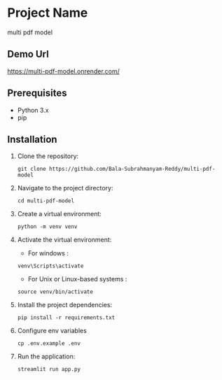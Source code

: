 # Project Name

multi pdf model

## Demo Url
https://multi-pdf-model.onrender.com/

## Prerequisites

- Python 3.x
- pip

## Installation

1. Clone the repository:

   ```shell
   git clone https://github.com/Bala-Subrahmanyam-Reddy/multi-pdf-model
   ```

2. Navigate to the project directory:

   ```shell
   cd multi-pdf-model
   ```

3. Create a virtual environment:

   ```shell
   python -m venv venv
   ```

4. Activate the virtual environment:

   - For windows :

   ```shell
   venv\Scripts\activate
   ```

   - For Unix or Linux-based systems :

   ```shell
   source venv/bin/activate
   ```

5. Install the project dependencies:

   ```shell
   pip install -r requirements.txt
   ```

6. Configure env variables

   ```shell
   cp .env.example .env
   ```

7. Run the application:

   ```shell
   streamlit run app.py
   ```
